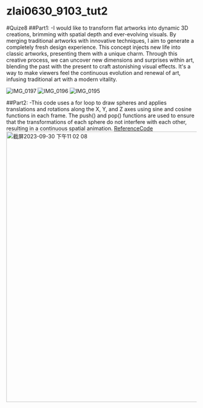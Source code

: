 # zlai0630_9103_tut2
#Quize8
##Part1:
-I would like to transform flat artworks into dynamic 3D creations, brimming with spatial depth and ever-evolving visuals. By merging traditional artworks with innovative techniques, I aim to generate a completely fresh design experience. This concept injects new life into classic artworks, presenting them with a unique charm. Through this creative process, we can uncover new dimensions and surprises within art, blending the past with the present to craft astonishing visual effects. It's a way to make viewers feel the continuous evolution and renewal of art, infusing traditional art with a modern vitality.

![IMG_0197](https://github.com/ZhiyiLai/ZhiyiLai/assets/141796803/72193f62-6a28-4048-8197-bb5eee4576fd)
![IMG_0196](https://github.com/ZhiyiLai/ZhiyiLai/assets/141796803/ac5cfe0d-1152-4cda-b0ab-7c49ddae00b9)
![IMG_0195](https://github.com/ZhiyiLai/ZhiyiLai/assets/141796803/47ba8eee-3c4c-4436-bb8c-ee5ad5676d58)

##Part2:
-This code uses a for loop to draw spheres and applies translations and rotations along the X, Y, and Z axes using sine and cosine functions in each frame. The push() and pop() functions are used to ensure that the transformations of each sphere do not interfere with each other, resulting in a continuous spatial animation.
[ReferenceCode](https://p5js.org/examples/3d-sine-cosine-in-3d.html)
<img width="716" alt="截屏2023-09-30 下午11 02 08" src="https://github.com/ZhiyiLai/ZhiyiLai/assets/141796803/fd6e5ddf-ee55-458a-8e72-62b69eed2915">
